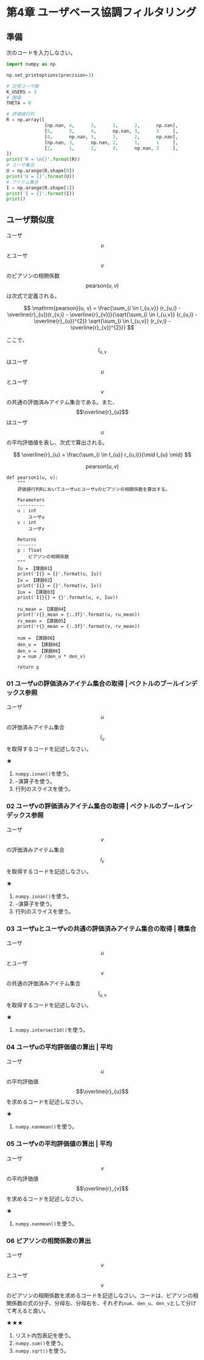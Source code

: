 <script type="text/x-mathjax-config">MathJax.Hub.Config({tex2jax:{inlineMath:[['\$','\$'],['\\(','\\)']],processEscapes:true},CommonHTML: {matchFontHeight:false}});</script>
<script type="text/javascript" async src="https://cdnjs.cloudflare.com/ajax/libs/mathjax/2.7.1/MathJax.js?config=TeX-MML-AM_CHTML"></script>

# 第4章 ユーザベース協調フィルタリング

## 準備
次のコードを入力しなさい。

```python
import numpy as np

np.set_printoptions(precision=3)

# 近傍ユーザ数
K_USERS = 3
# 閾値
THETA = 0

# 評価値行列
R = np.array([
              [np.nan, 4,      3,      1,      2,      np.nan],
              [5,      5,      4,      np.nan, 3,      3     ],
              [4,      np.nan, 5,      3,      2,      np.nan],
              [np.nan, 3,      np.nan, 2,      1,      1     ],
              [2,      1,      2,      4,      np.nan, 3     ],
])
print('R = \n{}'.format(R))
# ユーザ集合
U = np.arange(R.shape[0])
print('U = {}'.format(U))
# アイテム集合
I = np.arange(R.shape[1])
print('I = {}'.format(I))
print()
```

## ユーザ類似度
ユーザ$$u$$とユーザ$$v$$のピアソンの相関係数$$\mathrm{pearson}(u, v)$$は次式で定義される。

$$
\mathrm{pearson}(u, v) = \frac{\sum_{i \in I_{u,v}} (r_{u,i} - \overline{r}_{u})(r_{v,i} - \overline{r}_{v})}{\sqrt{\sum_{i \in I_{u,v}} (r_{u,i} - \overline{r}_{u})^{2}} \sqrt{\sum_{i \in I_{u,v}} (r_{v,i} - \overline{r}_{v})^{2}}}
$$

ここで、$$I_{u,v}$$はユーザ$$u$$とユーザ$$v$$の共通の評価済みアイテム集合である。また、$$\overline{r}_{u}$$はユーザ$$u$$の平均評価値を表し、次式で算出される。

$$
\overline{r}_{u} = \frac{\sum_{i \in I_{u}} r_{u,i}}{\mid I_{u} \mid}
$$

$$\mathrm{pearson}(u, v)$$

```
def pearson1(u, v):
    """
    評価値行列Rにおいてユーザuとユーザvのピアソンの相関係数を算出する。

    Parameters
    ----------
    u : int
        ユーザu
    v : int
        ユーザv

    Returns
    -------
    p : float
        ピアソンの相関係数
    """
    Iu = 【課題01】
    print('I{} = {}'.format(u, Iu))
    Iv = 【課題02】
    print('I{} = {}'.format(v, Iv))
    Iuv = 【課題03】
    print('I{}{} = {}'.format(u, v, Iuv))
    
    ru_mean = 【課題04】
    print('r{}_mean = {:.3f}'.format(u, ru_mean))
    rv_mean = 【課題05】
    print('r{}_mean = {:.3f}'.format(v, rv_mean))

    num = 【課題06】
    den_u = 【課題06】
    den_v = 【課題06】
    p = num / (den_u * den_v)

    return p
```


### 01 ユーザuの評価済みアイテム集合の取得 | ベクトルのブールインデックス参照
ユーザ$$u$$の評価済みアイテム集合$$I_{u}$$を取得するコードを記述しなさい。

★
1. `numpy.isnan()`を使う。
2. `~`演算子を使う。
3. 行列のスライスを使う。

### 02 ユーザvの評価済みアイテム集合の取得 | ベクトルのブールインデックス参照
ユーザ$$v$$の評価済みアイテム集合$$I_{v}$$を取得するコードを記述しなさい。

★
1. `numpy.isnan()`を使う。
2. `~`演算子を使う。
3. 行列のスライスを使う。

### 03 ユーザuとユーザvの共通の評価済みアイテム集合の取得 | 積集合
ユーザ$$u$$とユーザ$$v$$の共通の評価済みアイテム集合$$I_{u,v}$$を取得するコードを記述しなさい。

★
1. `numpy.intersect1d()`を使う。

### 04 ユーザuの平均評価値の算出 | 平均
ユーザ$$u$$の平均評価値$$\overline{r}_{u}$$を求めるコードを記述しなさい。

★
1. `numpy.nanmean()`を使う。

### 05 ユーザvの平均評価値の算出 | 平均
ユーザ$$v$$の平均評価値$$\overline{r}_{v}$$を求めるコードを記述しなさい。

★
1. `numpy.nanmean()`を使う。

### 06 ピアソンの相関係数の算出
ユーザ$$v$$とユーザ$$v$$のピアソンの相関係数を求めるコードを記述しなさい。コードは、ピアソンの相関係数の式の分子、分母左、分母右を、それぞれ`num`、`den_u`、`den_v`として分けて考えると良い。

★★★
1. リスト内包表記を使う。
2. `numpy.sum()`を使う。
3. `numpy.sqrt()`を使う。
